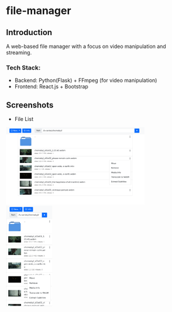 # file-manager

## Introduction

A web-based file manager with a focus on video manipulation and streaming.

### Tech Stack:

* Backend: Python(Flask) + FFmpeg (for video manipulation)
* Frontend: React.js + Bootstrap

## Screenshots

* File List
<p float="left">
  <img src="https://raw.githubusercontent.com/alex-lt-kong/file-manager/main/screenshots/filelist_desktop.png" width="75%" />
  <img src="https://raw.githubusercontent.com/alex-lt-kong/file-manager/main/screenshots/filelist_mobile.png" width="25%" /> 
</p>
